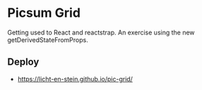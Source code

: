 # Picsum Grid   
Getting used to React and reactstrap. 
An exercise using the new getDerivedStateFromProps.

## Deploy
- https://licht-en-stein.github.io/pic-grid/


